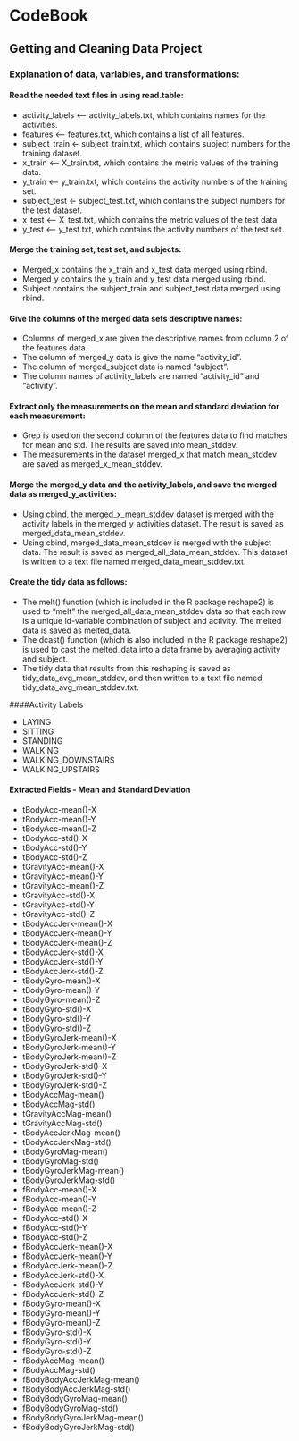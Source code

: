 # CodeBook
## Getting and Cleaning Data Project

### Explanation of data, variables, and transformations: 

#### Read the needed text files in using read.table:
* activity_labels <— activity_labels.txt, which contains names for the activities.
* features <— features.txt, which contains a list of all features.
* subject_train <- subject_train.txt, which contains subject numbers for the training dataset.
* x_train <— X_train.txt, which contains the metric values of the training data.
* y_train <— y_train.txt, which contains the activity numbers of the training set.
* subject_test <- subject_test.txt, which contains the subject numbers for the test dataset.
* x_test <— X_test.txt, which contains the metric values of the test data.
* y_test <— y_test.txt, which contains the activity numbers of the test set.

#### Merge the training set, test set, and subjects:
* Merged_x contains the x_train and x_test data merged using rbind.
* Merged_y contains the y_train and y_test data merged using rbind.
* Subject contains the subject_train and subject_test data merged using rbind.

#### Give the columns of the merged data sets descriptive names:
* Columns of merged_x are given the descriptive names from column 2 of the features data.
* The column of merged_y data is give the name “activity_id”.
* The column of merged_subject data is named “subject”.
* The column names of activity_labels are named “activity_id” and “activity”.

#### Extract only the measurements on the mean and standard deviation for each measurement: 
* Grep is used on the second column of the features data to find matches for mean and std. The results are saved into mean_stddev.  
* The measurements in the dataset merged_x that match mean_stddev are saved as merged_x_mean_stddev.

#### Merge the merged_y data and the activity_labels, and save the merged data as merged_y_activities: 
* Using cbind, the merged_x_mean_stddev dataset is merged with the activity labels in the merged_y_activities dataset. The result is saved as merged_data_mean_stddev.  
* Using cbind, merged_data_mean_stddev is merged with the subject data. The result is saved as merged_all_data_mean_stddev.  This dataset is written to a text file named merged_data_mean_stddev.txt.

#### Create the tidy data as follows:  
* The melt() function (which is included in the R package reshape2) is used to “melt” the merged_all_data_mean_stddev data so that each row is a unique id-variable combination of subject and activity. The melted data is saved as melted_data.  
* The dcast() function (which is also included in the R package reshape2) is used to cast the melted_data into a data frame by averaging activity and subject.  
* The tidy data that results from this reshaping is saved as tidy_data_avg_mean_stddev, and then written to a text file named tidy_data_avg_mean_stddev.txt.

####Activity Labels
* LAYING
* SITTING
* STANDING
* WALKING
* WALKING_DOWNSTAIRS
* WALKING_UPSTAIRS

#### Extracted Fields - Mean and Standard Deviation

* tBodyAcc-mean()-X
* tBodyAcc-mean()-Y
* tBodyAcc-mean()-Z
* tBodyAcc-std()-X
* tBodyAcc-std()-Y
* tBodyAcc-std()-Z
* tGravityAcc-mean()-X
* tGravityAcc-mean()-Y
* tGravityAcc-mean()-Z
* tGravityAcc-std()-X
* tGravityAcc-std()-Y
* tGravityAcc-std()-Z
* tBodyAccJerk-mean()-X
* tBodyAccJerk-mean()-Y
* tBodyAccJerk-mean()-Z
* tBodyAccJerk-std()-X
* tBodyAccJerk-std()-Y
* tBodyAccJerk-std()-Z
* tBodyGyro-mean()-X
* tBodyGyro-mean()-Y
* tBodyGyro-mean()-Z
* tBodyGyro-std()-X
* tBodyGyro-std()-Y
* tBodyGyro-std()-Z
* tBodyGyroJerk-mean()-X
* tBodyGyroJerk-mean()-Y
* tBodyGyroJerk-mean()-Z
* tBodyGyroJerk-std()-X
* tBodyGyroJerk-std()-Y
* tBodyGyroJerk-std()-Z
* tBodyAccMag-mean()
* tBodyAccMag-std()
* tGravityAccMag-mean()
* tGravityAccMag-std()
* tBodyAccJerkMag-mean()
* tBodyAccJerkMag-std()
* tBodyGyroMag-mean()
* tBodyGyroMag-std()
* tBodyGyroJerkMag-mean()
* tBodyGyroJerkMag-std()
* fBodyAcc-mean()-X
* fBodyAcc-mean()-Y
* fBodyAcc-mean()-Z
* fBodyAcc-std()-X
* fBodyAcc-std()-Y
* fBodyAcc-std()-Z
* fBodyAccJerk-mean()-X
* fBodyAccJerk-mean()-Y
* fBodyAccJerk-mean()-Z
* fBodyAccJerk-std()-X
* fBodyAccJerk-std()-Y
* fBodyAccJerk-std()-Z
* fBodyGyro-mean()-X
* fBodyGyro-mean()-Y
* fBodyGyro-mean()-Z
* fBodyGyro-std()-X
* fBodyGyro-std()-Y
* fBodyGyro-std()-Z
* fBodyAccMag-mean()
* fBodyAccMag-std()
* fBodyBodyAccJerkMag-mean()
* fBodyBodyAccJerkMag-std()
* fBodyBodyGyroMag-mean()
* fBodyBodyGyroMag-std()
* fBodyBodyGyroJerkMag-mean()
* fBodyBodyGyroJerkMag-std()




